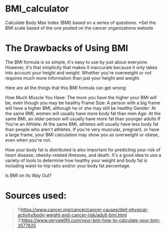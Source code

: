 # BMI_calculator 
Calculate Body Max Index (BMI) based on a series of questions.
*Set the BMI scale based of the one posted on the cancer organizations website 


# The Drawbacks of Using BMI 
The BMI formula is so simple, it's easy to use by just about everyone. However, it's that simplicity that makes it inaccurate because it only takes into account your height and weight. Whether you're overweight or not requires much more information than just your height and weight.

Here are all the things that this BMI formula can get wrong:

How Much Muscle You Have: The more you have the higher your BMI will be, even though you may be healthy
Frame Size: A person with a big frame will have a higher BMI, although he or she may still be healthy
Gender: At the same BMI, women will usually have more body fat than men
Age: At the same BMI, an older person will usually have more fat than younger adults
If You're an Athlete: At the same BMI, athletes will usually have less body fat than people who aren't athletes.
If you're very muscular, pregnant, or have a large frame, your BMI calculation may show you as overweight or obese, even when you're not.

How your body fat is distributed is also important for predicting your risk of heart disease, obesity-related illnesses, and death. It's a good idea to use a variety of tools to determine how healthy your weight and body fat is including waist-to-hip ratio and/or your body fat percentage.

Is BMI on Its Way Out?

# Sources used:
> 1)https://www.cancer.org/cancer/cancer-causes/diet-physical-activity/body-weight-and-cancer-risk/adult-bmi.html
> 2)https://www.verywellfit.com/your-bmi-how-to-calculate-your-bmi-3577625
